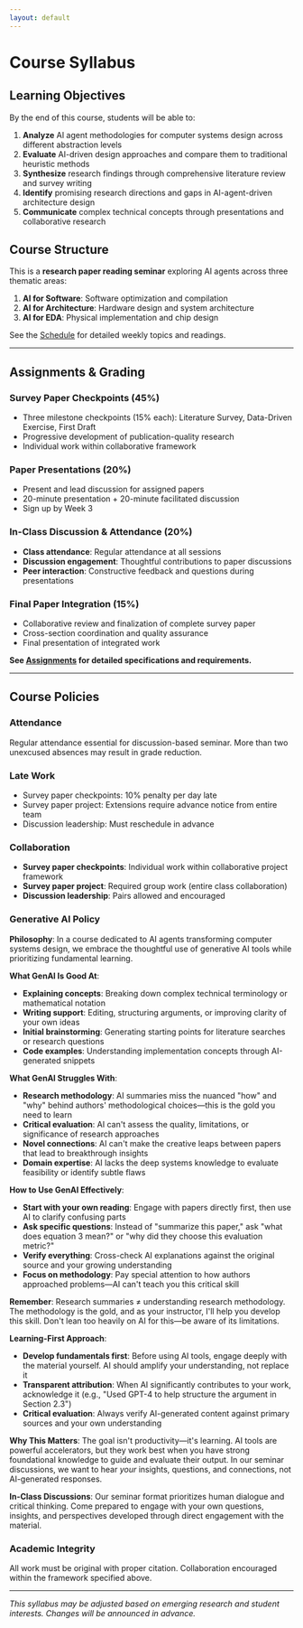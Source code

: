 ```yaml
---
layout: default
---
```


# Course Syllabus

## Learning Objectives

By the end of this course, students will be able to:

1. **Analyze** AI agent methodologies for computer systems design across different abstraction levels
2. **Evaluate** AI-driven design approaches and compare them to traditional heuristic methods
3. **Synthesize** research findings through comprehensive literature review and survey writing
4. **Identify** promising research directions and gaps in AI-agent-driven architecture design
5. **Communicate** complex technical concepts through presentations and collaborative research

## Course Structure

This is a **research paper reading seminar** exploring AI agents across three thematic areas:

1. **AI for Software**: Software optimization and compilation
2. **AI for Architecture**: Hardware design and system architecture  
3. **AI for EDA**: Physical implementation and chip design

See the [Schedule](schedule.md) for detailed weekly topics and readings.

---

## Assignments & Grading

### Survey Paper Checkpoints (45%)
- Three milestone checkpoints (15% each): Literature Survey, Data-Driven Exercise, First Draft
- Progressive development of publication-quality research
- Individual work within collaborative framework

### Paper Presentations (20%)
- Present and lead discussion for assigned papers
- 20-minute presentation + 20-minute facilitated discussion
- Sign up by Week 3

### In-Class Discussion & Attendance (20%)
- **Class attendance**: Regular attendance at all sessions
- **Discussion engagement**: Thoughtful contributions to paper discussions
- **Peer interaction**: Constructive feedback and questions during presentations

### Final Paper Integration (15%)
- Collaborative review and finalization of complete survey paper
- Cross-section coordination and quality assurance
- Final presentation of integrated work

**See [Assignments](assignments) for detailed specifications and requirements.**

---

## Course Policies

### Attendance
Regular attendance essential for discussion-based seminar. More than two unexcused absences may result in grade reduction.

### Late Work
- Survey paper checkpoints: 10% penalty per day late
- Survey paper project: Extensions require advance notice from entire team
- Discussion leadership: Must reschedule in advance

### Collaboration
- **Survey paper checkpoints**: Individual work within collaborative project framework
- **Survey paper project**: Required group work (entire class collaboration)
- **Discussion leadership**: Pairs allowed and encouraged

### Generative AI Policy

**Philosophy**: In a course dedicated to AI agents transforming computer systems design, we embrace the thoughtful use of generative AI tools while prioritizing fundamental learning.

**What GenAI Is Good At**:
- **Explaining concepts**: Breaking down complex technical terminology or mathematical notation
- **Writing support**: Editing, structuring arguments, or improving clarity of your own ideas
- **Initial brainstorming**: Generating starting points for literature searches or research questions
- **Code examples**: Understanding implementation concepts through AI-generated snippets

**What GenAI Struggles With**:
- **Research methodology**: AI summaries miss the nuanced "how" and "why" behind authors' methodological choices—this is the gold you need to learn
- **Critical evaluation**: AI can't assess the quality, limitations, or significance of research approaches
- **Novel connections**: AI can't make the creative leaps between papers that lead to breakthrough insights
- **Domain expertise**: AI lacks the deep systems knowledge to evaluate feasibility or identify subtle flaws

**How to Use GenAI Effectively**:
- **Start with your own reading**: Engage with papers directly first, then use AI to clarify confusing parts
- **Ask specific questions**: Instead of "summarize this paper," ask "what does equation 3 mean?" or "why did they choose this evaluation metric?"
- **Verify everything**: Cross-check AI explanations against the original source and your growing understanding
- **Focus on methodology**: Pay special attention to how authors approached problems—AI can't teach you this critical skill

**Remember**: Research summaries ≠ understanding research methodology. The methodology is the gold, and as your instructor, I'll help you develop this skill. Don't lean too heavily on AI for this—be aware of its limitations.

**Learning-First Approach**:
- **Develop fundamentals first**: Before using AI tools, engage deeply with the material yourself. AI should amplify your understanding, not replace it
- **Transparent attribution**: When AI significantly contributes to your work, acknowledge it (e.g., "Used GPT-4 to help structure the argument in Section 2.3")
- **Critical evaluation**: Always verify AI-generated content against primary sources and your own understanding

**Why This Matters**:
The goal isn't productivity—it's learning. AI tools are powerful accelerators, but they work best when you have strong foundational knowledge to guide and evaluate their output. In our seminar discussions, we want to hear *your* insights, questions, and connections, not AI-generated responses.

**In-Class Discussions**: Our seminar format prioritizes human dialogue and critical thinking. Come prepared to engage with your own questions, insights, and perspectives developed through direct engagement with the material.

### Academic Integrity
All work must be original with proper citation. Collaboration encouraged within the framework specified above.

---

*This syllabus may be adjusted based on emerging research and student interests. Changes will be announced in advance.*